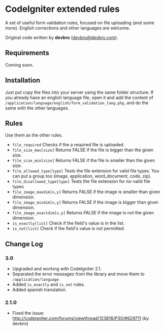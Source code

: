 # CodeIgniter extended rules

A set of useful form validation rules, focused on file uploading (and some more). English corrections and other languages are welcome.

Original code written by **devbro** (devbro@devbro.com).


## Requirements

Coming soon.


## Installation

Just put copy the files into your server using the same folder structure. If you already have an english language file,
open it and add the content of `/application/language/english/form_validation_lang.php`, and do the same with the other
languages.


## Rules

Use them as the other rules.

* `file_required` Checks if the a required file is uploaded.
* `file_size_max[size]` Returns FALSE if the file is bigger than the given size.
* `file_size_min[size]` Returns FALSE if the file is smaller than the given size.
* `file_allowed_type[type]` Tests the file extension for valid file types. You can put a group too (image, application, word_document, code, zip).
* `file_disallowed_type[type]` Tests the file extension for no-valid file types
* `file_image_maxdim[x,y]` Returns FALSE if the image is smaller than given dimension.
* `file_image_mindim[x,y]` Returns FALSE if the image is bigger than given dimension.
* `file_image_exactdim[x,y]` Returns FALSE if the image is not the given dimension.
* `is_exactly[list]` Check if the field's value is in the list.
* `is_not[list]` Check if the field's value is not permitted.


## Change Log

### 3.0
* Upgraded and working with CodeIgniter 2.1.
* Separated the error messages from the library and move them to `/application/language`
* Added `is_exactly` and `is_not` rules.
* Added spanish translation.


### 2.1.0

* Fixed the issue: http://codeigniter.com/forums/viewthread/123816/P30/#629711 (by devbro)
